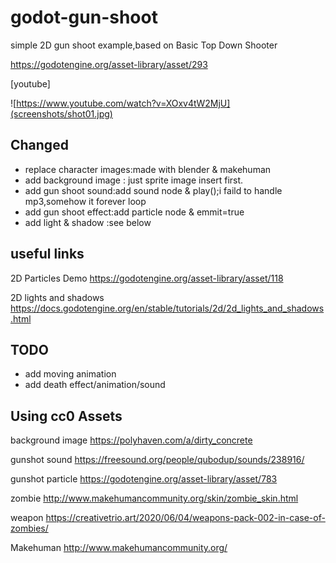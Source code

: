 # godot-gun-shoot
simple 2D gun shoot example,based on Basic Top Down Shooter

https://godotengine.org/asset-library/asset/293

[youtube]

![https://www.youtube.com/watch?v=XOxv4tW2MjU](screenshots/shot01.jpg)
## Changed
- replace character images:made with blender & makehuman
- add background image : just sprite image insert first.
- add gun shoot sound:add sound node & play();i faild to handle mp3,somehow it forever loop
- add gun shoot effect:add particle node & emmit=true
- add light & shadow :see below

## useful links

2D Particles Demo
https://godotengine.org/asset-library/asset/118

2D lights and shadows
https://docs.godotengine.org/en/stable/tutorials/2d/2d_lights_and_shadows.html

## TODO
- add moving animation
- add death effect/animation/sound

## Using cc0 Assets 
background image
https://polyhaven.com/a/dirty_concrete

gunshot sound
https://freesound.org/people/qubodup/sounds/238916/

gunshot particle
https://godotengine.org/asset-library/asset/783

zombie
http://www.makehumancommunity.org/skin/zombie_skin.html

weapon
https://creativetrio.art/2020/06/04/weapons-pack-002-in-case-of-zombies/

Makehuman
http://www.makehumancommunity.org/
